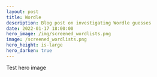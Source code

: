```yaml
---
layout: post
title: Wordle
description: Blog post on investigating Wordle guesses
date: 2022-01-17 18:00:00
hero_image: /img/screened_wordlists.png
image: /screened_wordlists.png
hero_height: is-large
hero_darken: true
---
```


Test hero image